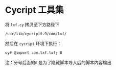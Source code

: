 # Cycript 工具集

将 `lxf.cy` 拷贝至下方路径下

```shell
/usr/lib/cycript0.9/com/lxf/
```

然后在 `cycript` 环境下执行：

```shell
cy# @import com.lxf.lxf; 0
```

注：分号后面的`0` 是为了隐藏脚本导入后的脚本内容输出